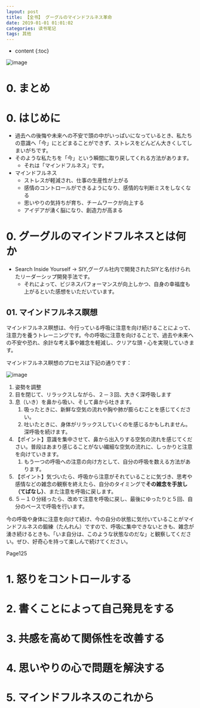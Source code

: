 ```yaml
---
layout: post
title: 【全书】 グーグルのマインドフルネス革命
date: 2019-01-01 01:01:02
categories: 读书笔记
tags: 其他
---
```

* content
{:toc}

![image](https://user-images.githubusercontent.com/18595935/63692057-cf727d00-c84b-11e9-82c2-acbe273163c5.png)

# 0. まとめ

# 0. はじめに

- 過去への後悔や未来への不安で頭の中がいっぱいになっているとき、私たちの意識へ「今」にとどまることができず、ストレスをどんどん大きくしてしまいがちです。
- そのような私たちを「今」という瞬間に取り戻してくれる方法があります。
  - それは「マインドフルネス」です。
- マインドフルネス
  - ストレスが軽減され、仕事の生産性が上がる
  - 感情のコントロールができるようになり、感情的な判断ミスをしなくなる
  - 思いやりの気持ちが育ち、チームワークが向上する
  - アイデアが湧く脳になり、創造力が高まる

# 0. グーグルのマインドフルネスとは何か

- Search Inside Yourself -> SIY,グーグル社内で開発されたSIYと名付けられたリーダーシップ開発手法です。
  - それによって、ビジネスパフォーマンスが向上しかつ、自身の幸福度も上がるといた感想をいただいています。

## 01. マインドフルネス瞑想

マインドフルネス瞑想は、今行っている呼吸に注意を向け続けることによって、注意力を養うトレーニングです。今の呼吸に注意を向けることで、過去や未来への不安や恐れ、余計な考え事や雑念を軽減し、クリアな頭・心を実現していきます。

マインドフルネス瞑想のプロセスは下記の通りです：

![image](https://user-images.githubusercontent.com/18595935/64658770-935a3180-d473-11e9-8929-e21c32b0885c.png)

1. 姿勢を調整
2. 目を閉じて、リラックスしながら、２－３回、大きく深呼吸します
3. 息（いき）を鼻から吸い、そして鼻から吐きます。
   1. 吸ったときに、新鮮な空気の流れや胸や肺が膨らむことを感じてください。
   2. 吐いたときに、身体がリラックスしていくのを感じるかもしれません。深呼吸を続けます。
4. 【ポイント】意識を集中させて、鼻から出入りする空気の流れを感じてください。普段はあまり感じることがない繊細な空気の流れに、しっかりと注意を向けていきます。
   1. もう一つの呼吸への注意の向け方として、自分の呼吸を数える方法があります。
5. 【ポイント】気づいたら、呼吸から注意がそれていることに気づき、思考や感情などの雑念の観察を終えたら、自分のタイミングで**その雑念を手放し（てばなし）**、また注意を呼吸に戻します。
6. ５－１０分経ったら、改めて注意を呼吸に戻し、最後にゆったりと５回、自分のペースで呼吸を行います。

今の呼吸や身体に注意を向けて続け、今の自分の状態に気付いていることがマインドフルネスの鍛練（たんれん）ですので、呼吸に集中できないときも、雑念が湧き続けるときも、「いま自分は、このような状態なのだな」と観察してください。ぜひ、好奇心を持って楽しんで続けてください。

Page125


# 1. 怒りをコントロールする

# 2. 書くことによって自己発見をする

# 3. 共感を高めて関係性を改善する

# 4. 思いやりの心で問題を解決する

# 5. マインドフルネスのこれから
